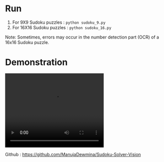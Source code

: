 # Run

1. For 9X9 Sudoku puzzles : `python sudoku_9.py` 
2. For 16X16 Sudoku puzzles : `python sudoku_16.py` 

Note: Sometimes, errors may occur in the number detection part (OCR) of a 16x16 Sudoku puzzle.

# Demonstration
<video width="320" height="240" controls autoplay>
  <source src="Demo_video.mp4" type="video/mp4">
  Your browser does not support the video tag.
</video>


    
Github : https://github.com/ManujaDewmina/Sudoku-Solver-Vision